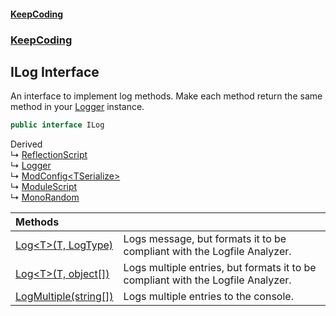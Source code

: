 #### [KeepCoding](index.md 'index')
### [KeepCoding](KeepCoding.md 'KeepCoding')
## ILog Interface
An interface to implement log methods. Make each method return the same method in your [Logger](Logger.md 'KeepCoding.Logger') instance.    
```csharp
public interface ILog
```

Derived  
&#8627; [ReflectionScript](ReflectionScript.md 'KeepCoding.Internal.ReflectionScript')  
&#8627; [Logger](Logger.md 'KeepCoding.Logger')  
&#8627; [ModConfig&lt;TSerialize&gt;](ModConfig.TSerialize..md 'KeepCoding.ModConfig&lt;TSerialize&gt;')  
&#8627; [ModuleScript](ModuleScript.md 'KeepCoding.ModuleScript')  
&#8627; [MonoRandom](MonoRandom.md 'KeepCoding.MonoRandom')  

| Methods | |
| :--- | :--- |
| [Log&lt;T&gt;(T, LogType)](ILog.Log.D5O48+PY35ntCSBU53qA2w.md 'KeepCoding.ILog.Log&lt;T&gt;(T, LogType)') | Logs message, but formats it to be compliant with the Logfile Analyzer.<br/> |
| [Log&lt;T&gt;(T, object[])](ILog.Log.HWlPrcOi+ru2nlGrnQnZCg.md 'KeepCoding.ILog.Log&lt;T&gt;(T, object[])') | Logs multiple entries, but formats it to be compliant with the Logfile Analyzer.<br/> |
| [LogMultiple(string[])](ILog.LogMultiple.8hEw.NM7KbVYXvf+JfGQBw.md 'KeepCoding.ILog.LogMultiple(string[])') | Logs multiple entries to the console.<br/> |

